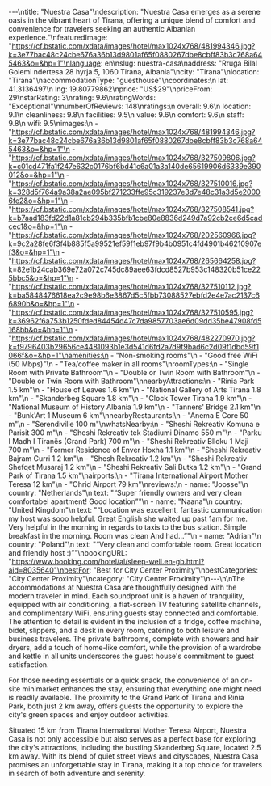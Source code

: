 ---\ntitle: "Nuestra Casa"\ndescription: "Nuestra Casa emerges as a serene oasis in the vibrant heart of Tirana, offering a unique blend of comfort and convenience for travelers seeking an authentic Albanian experience."\nfeaturedImage: "https://cf.bstatic.com/xdata/images/hotel/max1024x768/481994346.jpg?k=3e77bac48c24cbe676a36b13d9801af65f0880267dbe8cbff83b3c768a645463&o=&hp=1"\nlanguage: en\nslug: nuestra-casa\naddress: "Rruga Bilal Golemi ndertesa 28 hyrja 5, 1060 Tirana, Albania"\ncity: "Tirana"\nlocation: "Tirana"\naccommodationType: "guesthouse"\ncoordinates:\n  lat: 41.3136497\n  lng: 19.80779862\nprice: "US$29"\npriceFrom: 29\nstarRating: 3\nrating: 9.6\nratingWords: "Exceptional"\nnumberOfReviews: 148\nratings:\n  overall: 9.6\n  location: 9.1\n  cleanliness: 9.8\n  facilities: 9.5\n  value: 9.6\n  comfort: 9.6\n  staff: 9.8\n  wifi: 9.5\nimages:\n  - "https://cf.bstatic.com/xdata/images/hotel/max1024x768/481994346.jpg?k=3e77bac48c24cbe676a36b13d9801af65f0880267dbe8cbff83b3c768a645463&o=&hp=1"\n  - "https://cf.bstatic.com/xdata/images/hotel/max1024x768/327509806.jpg?k=c01cd471fa1f247e632c0176bf6bd41c6a01a3a140de65619906d6339e390012&o=&hp=1"\n  - "https://cf.bstatic.com/xdata/images/hotel/max1024x768/327510016.jpg?k=328d5f764a9a38a2ae095bf271233ffe95c319237e3d7e48c31a3d5e20006fe2&o=&hp=1"\n  - "https://cf.bstatic.com/xdata/images/hotel/max1024x768/327508541.jpg?k=b7aad183fd22d1a81cb294b335bfb1cbe80e8836d249d7a92cb2ce6d5cadcec1&o=&hp=1"\n  - "https://cf.bstatic.com/xdata/images/hotel/max1024x768/202560966.jpg?k=9c2a28fe6f3f4b885f5a99521ef59f1eb97f9b4b0951c4fd4901b46210907ef3&o=&hp=1"\n  - "https://cf.bstatic.com/xdata/images/hotel/max1024x768/265664258.jpg?k=82e1b24cab369e72a072c745dc89aee63fdcd8527b953c148320b51ce225bbc5&o=&hp=1"\n  - "https://cf.bstatic.com/xdata/images/hotel/max1024x768/327510112.jpg?k=ba5848476618ea2c9e98b6e3867d5c5fbb73088527ebfd2e4e7ac2137c66890b&o=&hp=1"\n  - "https://cf.bstatic.com/xdata/images/hotel/max1024x768/327510595.jpg?k=36962f6a753b1250fded84454d47c7da9857703ae6d09dd35be47908fd5168bb&o=&hp=1"\n  - "https://cf.bstatic.com/xdata/images/hotel/max1024x768/482270970.jpg?k=f9796403b29656ce4481093b1e3d541d6fd2a7d9f9bad6c2d09f1dbd59f1066f&o=&hp=1"\namenities:\n  - "Non-smoking rooms"\n  - "Good free WiFi (50 Mbps)"\n  - "Tea/coffee maker in all rooms"\nroomTypes:\n  - "Single Room with Private Bathroom"\n  - "Double or Twin Room with Bathroom"\n  - "Double or Twin Room with Bathroom"\nnearbyAttractions:\n  - "Rinia Park 1.5 km"\n  - "House of Leaves 1.6 km"\n  - "National Gallery of Arts Tirana 1.8 km"\n  - "Skanderbeg Square 1.8 km"\n  - "Clock Tower Tirana 1.9 km"\n  - "National Museum of History Albania 1.9 km"\n  - "Tanners' Bridge 2.1 km"\n  - "Bunk'Art 1 Museum 6 km"\nnearbyRestaurants:\n  - "Anema E Core 50 m"\n  - "Serendiville 100 m"\nwhatsNearby:\n  - "Sheshi Rekreativ Komuna e Parisit 300 m"\n  - "Sheshi Rekreativ tek Stadiumi Dinamo 550 m"\n  - "Parku I Madh I Tiranës (Grand Park) 700 m"\n  - "Sheshi Rekreativ Blloku 1 Maji 700 m"\n  - "Former Residence of Enver Hoxha 1.1 km"\n  - "Sheshi Rekreativ Bajram Curri 1.2 km"\n  - "Shesh Rekreativ 1.2 km"\n  - "Sheshi Rekreativ Shefqet Musaraj 1.2 km"\n  - "Sheshi Rekreativ Sali Butka 1.2 km"\n  - "Grand Park of Tirana 1.5 km"\nairports:\n  - "Tirana International Airport Mother Teresa 12 km"\n  - "Ohrid Airport 79 km"\nreviews:\n  - name: "Joosse"\n    country: "Netherlands"\n    text: "“Super friendly owners and very clean comfortabel apartment! Good location”"\n  - name: "Naana"\n    country: "United Kingdom"\n    text: "“Location was excellent, fantastic communication my host was sooo helpful. Great English she waited up past 1am for me. Very helpful in the morning in regards to taxis to the bus station. Simple breakfast in the morning. Room was clean And had...”"\n  - name: "Adrian"\n    country: "Poland"\n    text: "“Very clean and comfortable room. Great location and friendly host :)”"\nbookingURL: "https://www.booking.com/hotel/al/sleep-well.en-gb.html?aid=8035640"\nbestFor: "Best for City Center Proximity"\nbestCategories: "City Center Proximity"\ncategory: "City Center Proximity"\n---\n\nThe accommodations at Nuestra Casa are thoughtfully designed with the modern traveler in mind. Each soundproof unit is a haven of tranquility, equipped with air conditioning, a flat-screen TV featuring satellite channels, and complimentary WiFi, ensuring guests stay connected and comfortable. The attention to detail is evident in the inclusion of a fridge, coffee machine, bidet, slippers, and a desk in every room, catering to both leisure and business travelers. The private bathrooms, complete with showers and hair dryers, add a touch of home-like comfort, while the provision of a wardrobe and kettle in all units underscores the guest house's commitment to guest satisfaction.

For those needing essentials or a quick snack, the convenience of an on-site minimarket enhances the stay, ensuring that everything one might need is readily available. The proximity to the Grand Park of Tirana and Rinia Park, both just 2 km away, offers guests the opportunity to explore the city's green spaces and enjoy outdoor activities.

Situated 15 km from Tirana International Mother Teresa Airport, Nuestra Casa is not only accessible but also serves as a perfect base for exploring the city's attractions, including the bustling Skanderbeg Square, located 2.5 km away. With its blend of quiet street views and cityscapes, Nuestra Casa promises an unforgettable stay in Tirana, making it a top choice for travelers in search of both adventure and serenity.